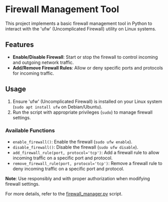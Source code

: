 # Firewall Management Tool

This project implements a basic firewall management tool in Python to interact with the 'ufw' (Uncomplicated Firewall) utility on Linux systems.

## Features
- **Enable/Disable Firewall**: Start or stop the firewall to control incoming and outgoing network traffic.
- **Add/Remove Firewall Rules**: Allow or deny specific ports and protocols for incoming traffic.

## Usage
1. Ensure 'ufw' (Uncomplicated Firewall) is installed on your Linux system (`sudo apt install ufw` on Debian/Ubuntu).
2. Run the script with appropriate privileges (`sudo`) to manage firewall settings.

### Available Functions
- `enable_firewall()`: Enable the firewall (`sudo ufw enable`).
- `disable_firewall()`: Disable the firewall (`sudo ufw disable`).
- `add_firewall_rule(port, protocol='tcp')`: Add a firewall rule to allow incoming traffic on a specific port and protocol.
- `remove_firewall_rule(port, protocol='tcp')`: Remove a firewall rule to deny incoming traffic on a specific port and protocol.

**Note**: Use responsibly and with proper authorization when modifying firewall settings.

For more details, refer to the [firewall_manager.py](./firewall_manager.py) script.
